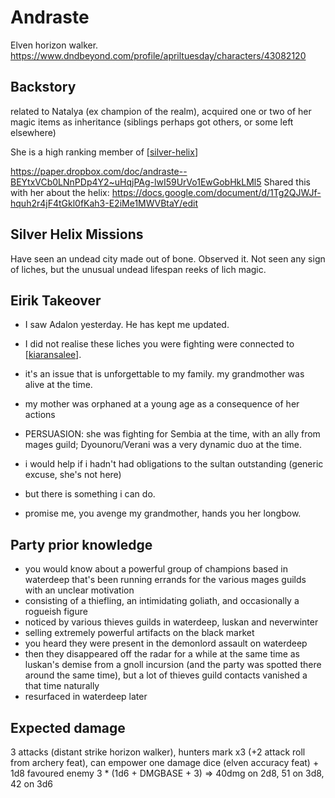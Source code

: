 # Andraste
Elven horizon walker.
https://www.dndbeyond.com/profile/apriltuesday/characters/43082120

## Backstory
related to Natalya (ex champion of the realm), acquired one or two of her magic items as inheritance (siblings perhaps got others, or some left elsewhere)

She is a high ranking member of [[silver-helix]]

https://paper.dropbox.com/doc/andraste--BEYtxVCb0LNnPDp4Y2~uHqjPAg-lwI59UrVo1EwGobHkLMl5
Shared this with her about the helix:
https://docs.google.com/document/d/1Tg2QJWJf-hquh2r4jF4tGkl0fKah3-E2iMe1MWVBtaY/edit

## Silver Helix Missions
Have seen an undead city made out of bone. Observed it.
Not seen any sign of liches, but the unusual undead lifespan reeks of lich magic.

## Eirik Takeover
- I saw Adalon yesterday. He has kept me updated.
- I did not realise these liches you were fighting were connected to [[kiaransalee]].
- it's an issue that is unforgettable to my family. my grandmother was alive at the time.
- my mother was orphaned at a young age as a consequence of her actions

- PERSUASION: she was fighting for Sembia at the time, with an ally from mages guild; Dyounoru/Verani was a very dynamic duo at the time.
- i would help if i hadn't had obligations to the sultan outstanding (generic excuse, she's not here)
- but there is something i can do.
- promise me, you avenge my grandmother, hands you her longbow.

## Party prior knowledge

- you would know about a powerful group of champions based in waterdeep that's been running errands for the various mages guilds with an unclear motivation
- consisting of a thiefling, an intimidating goliath, and occasionally a rogueish figure
- noticed by various thieves guilds in waterdeep, luskan and neverwinter
- selling extremely powerful artifacts on the black market
- you heard they were present in the demonlord assault on waterdeep
- then they disappeared off the radar for a while at the same time as luskan's demise from a gnoll incursion (and the party was spotted there around the same time), but a lot of thieves guild contacts vanished a that time naturally
- resurfaced in waterdeep later

## Expected damage
3 attacks (distant strike horizon walker), hunters mark x3 (+2 attack roll from archery feat), can empower one damage dice (elven accuracy feat) + 1d8 favoured enemy
3 * (1d6 + DMGBASE + 3) => 40dmg on 2d8, 51 on 3d8, 42 on 3d6

[//begin]: # "Autogenerated link references for markdown compatibility"
[silver-helix]: ../factions/silver-helix "Silver Helix"
[kiaransalee]: ../deities/kiaransalee "Kiaransalee"
[//end]: # "Autogenerated link references"
